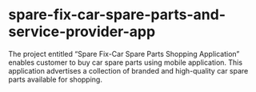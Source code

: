 # spare-fix-car-spare-parts-and-service-provider-app
The project entitled “Spare Fix-Car Spare Parts Shopping Application” enables customer  to buy car spare parts using mobile application. This application advertises a collection of  branded and high-quality car spare parts available for shopping.
